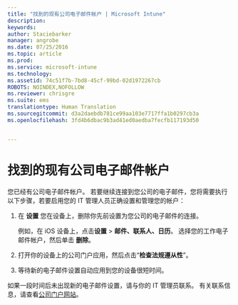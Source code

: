 ```yaml
---
title: "找到的现有公司电子邮件帐户 | Microsoft Intune"
description: 
keywords: 
author: Staciebarker
manager: angrobe
ms.date: 07/25/2016
ms.topic: article
ms.prod: 
ms.service: microsoft-intune
ms.technology: 
ms.assetid: 74c51f7b-7bd8-45cf-99bd-02d1972267cb
ROBOTS: NOINDEX,NOFOLLOW
ms.reviewer: chrisgre
ms.suite: ems
translationtype: Human Translation
ms.sourcegitcommit: d3a2daebdb781ce99aa103e7717ffa1b0297cb3a
ms.openlocfilehash: 3fd4b6dbac9b3ad41ed0aedba7fecfb117193d50


---
```


# 找到的现有公司电子邮件帐户
您已经有公司电子邮件帐户。 若要继续连接到您公司的电子邮件，您将需要执行以下步骤，若要启用您的 IT 管理人员正确设置和管理您的帐户：

1.  在 **设置** 您在设备上，删除你先前设置为您公司的电子邮件的连接。

    例如，在 iOS 设备上，点击**设置** &gt; **邮件、联系人、日历**。 选择您的工作电子邮件帐户，然后单击 **删除**。

2.  打开你的设备上的公司门户应用，然后点击“**检查法规遵从性**”。

3.  等待新的电子邮件设置自动应用到您的设备很短时间。

如果一段时间后未出现新的电子邮件设置，请与你的 IT 管理员联系。 有关联系信息，请查看[公司门户网站](http://portal.manage.microsoft.com)。



<!--HONumber=Aug16_HO4-->


